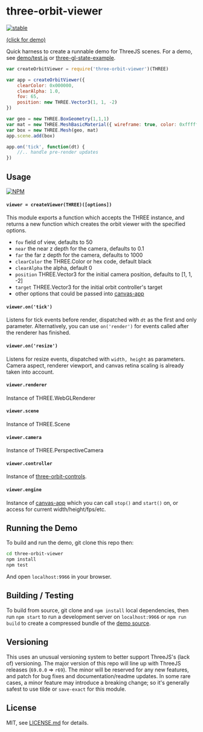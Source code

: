 # three-orbit-viewer

[![stable](http://badges.github.io/stability-badges/dist/stable.svg)](http://github.com/badges/stability-badges)

[(click for demo)](http://Jam3.github.io/three-orbit-viewer/demo/)

Quick harness to create a runnable demo for ThreeJS scenes. For a demo, see [demo/test.js](demo/test.js) or [three-gl-state-example](https://github.com/mattdesl/three-gl-state-example).

```js
var createOrbitViewer = require('three-orbit-viewer')(THREE)

var app = createOrbitViewer({
    clearColor: 0x000000,
    clearAlpha: 1.0,
    fov: 65,
    position: new THREE.Vector3(1, 1, -2)
})

var geo = new THREE.BoxGeometry(1,1,1)
var mat = new THREE.MeshBasicMaterial({ wireframe: true, color: 0xffffff })
var box = new THREE.Mesh(geo, mat)
app.scene.add(box)

app.on('tick', function(dt) {
    //.. handle pre-render updates    
})
```

## Usage

[![NPM](https://nodei.co/npm/three-orbit-viewer.png)](https://nodei.co/npm/three-orbit-viewer/)

#### `viewer = createViewer(THREE)([options])`

This module exports a function which accepts the THREE instance, and returns a new function which creates the orbit viewer with the specified options. 

- `fov` field of view, defaults to 50
- `near` the near z depth for the camera, defaults to 0.1
- `far` the far z depth for the camera, defaults to 1000
- `clearColor` the THREE.Color or hex code, default black
- `clearAlpha` the alpha, default 0
- `position` THREE.Vector3 for the initial camera position, defaults to [1, 1, -2]
- `target` THREE.Vector3 for the initial orbit controller's target
- other options that could be passed into [canvas-app](https://www.npmjs.org/package/canvas-app)

#### `viewer.on('tick')`

Listens for tick events before render, dispatched with `dt` as the first and only parameter. Alternatively, you can use `on('render')` for events called after the renderer has finished.

#### `viewer.on('resize')`

Listens for resize events, dispatched with `width, height` as parameters. Camera aspect, renderer viewport, and canvas retina scaling is already taken into account.

#### `viewer.renderer`

Instance of THREE.WebGLRenderer

#### `viewer.scene`

Instance of THREE.Scene

#### `viewer.camera`

Instance of THREE.PerspectiveCamera

#### `viewer.controller`

Instance of [three-orbit-controls](https://www.npmjs.org/package/three-orbit-controls).

#### `viewer.engine`

Instance of [canvas-app](https://www.npmjs.org/package/canvas-app) which you can call `stop()` and `start()` on, or access for current width/height/fps/etc.

## Running the Demo

To build and run the demo, git clone this repo then:

```sh
cd three-orbit-viewer
npm install
npm test
```

And open `localhost:9966` in your browser.

## Building / Testing

To build from source, git clone and `npm install` local dependencies, then run `npm start` to run a development server on `localhost:9966` or `npm run build` to create a compressed bundle of the [demo source](demo/test.js). 

## Versioning

This uses an unusual versioning system to better support ThreeJS's (lack of) versioning. The major version of this repo will line up with ThreeJS releases (`69.0.0` => `r69`). The minor will be reserved for any new features, and patch for bug fixes and documentation/readme updates. In some rare cases, a minor feature may introduce a breaking change; so it's generally safest to use tilde or `save-exact` for this module.

## License

MIT, see [LICENSE.md](http://github.com/Jam3/three-orbit-viewer/blob/master/LICENSE.md) for details.
